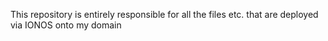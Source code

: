This repository is entirely responsible for all the files etc. that are deployed via IONOS onto my domain

